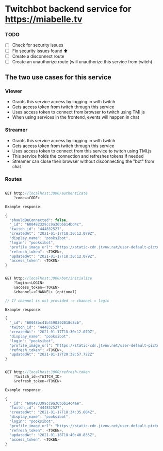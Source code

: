 # Twitchbot backend service for https://miabelle.tv

### TODO

- [ ] Check for security issues
- [ ] Fix security issues found ⬆
- [ ] Create a disconnect route
- [ ] Create an unauthorize route (will unauthorize this service from twitch)

## The two use cases for this service

### Viewer

- Grants this service access by logging in with twitch
- Gets access token from twitch through this service
- Uses access token to connect from browser to twitch using TMI.js
- When using services in the frontend, events will happen in chat

### Streamer

- Grants this service access by logging in with twitch
- Gets access token from twitch through this service
- Uses access token to connect from this service to twitch using TMI.js
- This service holds the connection and refreshes tokens if needed
- Streamer can close their browser without disconnecting the "bot" from chat

### Routes

```js

GET http://localhost:3000/authenticate
    ?code=<CODE>

Example response:

{
  "shouldBeConnected": false,
  "_id": "600482329cc9a36b5b14bd4c",
  "twitch_id": "444832527",
  "createdAt": "2021-01-17T18:30:12.079Z",
  "display_name": "pooksibot",
  "login": "pooksibot",
  "profile_image_url": "https://static-cdn.jtvnw.net/user-default-pictures-uv/de130ab0-def7-11e9-b668-784f43822e80-profile_image-300x300.png",
  "refresh_token": <TOKEN>,
  "updatedAt": "2021-01-17T18:30:12.079Z",
  "access_token": <TOKEN>
}

```

```js

GET http://localhost:3000/bot/initialize
    ?login=<LOGIN>
    &access_token=<TOKEN>
    &channel=<CHANNEL> (optional)

// If channel is not provided -> channel = login

Example response:

{
  "_id": "60048bc41b4590302018c8cb",
  "twitch_id": "444832527",
  "createdAt": "2021-01-17T18:30:12.079Z",
  "display_name": "pooksibot",
  "login": "pooksibot",
  "profile_image_url": "https://static-cdn.jtvnw.net/user-default-pictures-uv/de130ab0-def7-11e9-b668-784f43822e80-profile_image-300x300.png",
  "refresh_token": <TOKEN>,
  "updatedAt": "2021-01-17T20:38:57.722Z"
}

```

```js

GET http://localhost:3000/refresh-token
    ?twitch_id=<TWITCH_ID>
    &refresh_token=<TOKEN>

Example response:

{
  "_id": "600483399cc9a36b5b14c4ae",
  "twitch_id": "444832527",
  "createdAt": "2021-01-17T18:34:35.604Z",
  "display_name": "pooksibot",
  "login": "pooksibot",
  "profile_image_url": "https://static-cdn.jtvnw.net/user-default-pictures-uv/de130ab0-def7-11e9-b668-784f43822e80-profile_image-300x300.png",
  "refresh_token": <TOKEN>,
  "updatedAt": "2021-01-18T18:40:40.835Z",
  "access_token": <TOKEN>
}

```
